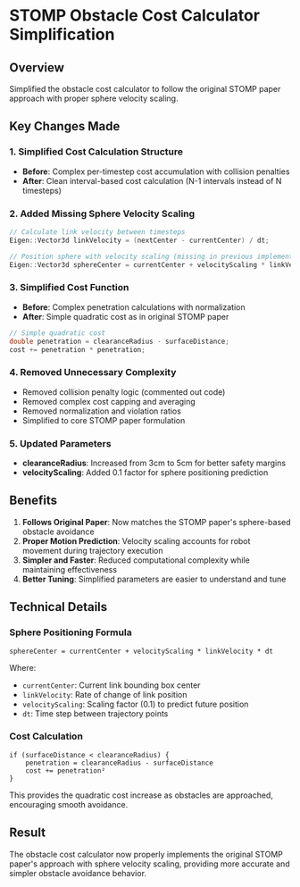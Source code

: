 # STOMP Obstacle Cost Calculator Simplification

## Overview
Simplified the obstacle cost calculator to follow the original STOMP paper approach with proper sphere velocity scaling.

## Key Changes Made

### 1. **Simplified Cost Calculation Structure**
- **Before**: Complex per-timestep cost accumulation with collision penalties
- **After**: Clean interval-based cost calculation (N-1 intervals instead of N timesteps)

### 2. **Added Missing Sphere Velocity Scaling**
```cpp
// Calculate link velocity between timesteps
Eigen::Vector3d linkVelocity = (nextCenter - currentCenter) / dt;

// Position sphere with velocity scaling (missing in previous implementation)
Eigen::Vector3d sphereCenter = currentCenter + velocityScaling * linkVelocity * dt;
```

### 3. **Simplified Cost Function**
- **Before**: Complex penetration calculations with normalization
- **After**: Simple quadratic cost as in original STOMP paper
```cpp
// Simple quadratic cost 
double penetration = clearanceRadius - surfaceDistance;
cost += penetration * penetration;
```

### 4. **Removed Unnecessary Complexity**
- Removed collision penalty logic (commented out code)
- Removed complex cost capping and averaging
- Removed normalization and violation ratios
- Simplified to core STOMP paper formulation

### 5. **Updated Parameters**
- **clearanceRadius**: Increased from 3cm to 5cm for better safety margins
- **velocityScaling**: Added 0.1 factor for sphere positioning prediction

## Benefits

1. **Follows Original Paper**: Now matches the STOMP paper's sphere-based obstacle avoidance
2. **Proper Motion Prediction**: Velocity scaling accounts for robot movement during trajectory execution
3. **Simpler and Faster**: Reduced computational complexity while maintaining effectiveness
4. **Better Tuning**: Simplified parameters are easier to understand and tune

## Technical Details

### Sphere Positioning Formula
```
sphereCenter = currentCenter + velocityScaling * linkVelocity * dt
```

Where:
- `currentCenter`: Current link bounding box center
- `linkVelocity`: Rate of change of link position
- `velocityScaling`: Scaling factor (0.1) to predict future position
- `dt`: Time step between trajectory points

### Cost Calculation
```
if (surfaceDistance < clearanceRadius) {
    penetration = clearanceRadius - surfaceDistance
    cost += penetration²
}
```

This provides the quadratic cost increase as obstacles are approached, encouraging smooth avoidance.

## Result
The obstacle cost calculator now properly implements the original STOMP paper's approach with sphere velocity scaling, providing more accurate and simpler obstacle avoidance behavior.
